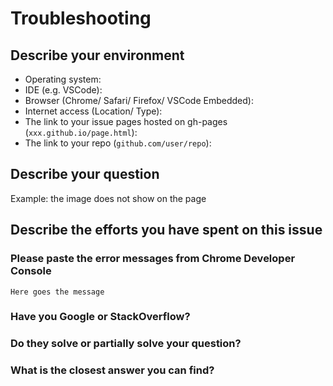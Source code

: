 # Troubleshooting

## Describe your environment

* Operating system:
* IDE (e.g. VSCode):
* Browser (Chrome/ Safari/ Firefox/ VSCode Embedded):
* Internet access (Location/ Type):
* The link to your issue pages hosted on gh-pages (`xxx.github.io/page.html`):
* The link to your repo (`github.com/user/repo`):

<!-- Texts appear in angle brackets like this are comments and will not show in your issue body. They are here to help you fill in this form. Feel free to remove those comments. You can also remove other texts that is irrelevant to your issue -->

## Describe your question

Example: the image does not show on the page

<!-- Upload screenshot if it helps. Simply drag and drop the image in this editing window. -->

## Describe the efforts you have spent on this issue

### Please paste the error messages from Chrome Developer Console

```text
Here goes the message
```

### Have you Google or StackOverflow?

### Do they solve or partially solve your question?

### What is the closest answer you can find?